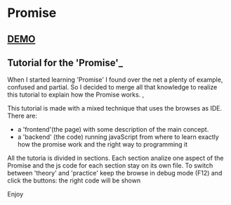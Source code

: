 # Promise 
## [DEMO](https://jakyloo.github.io/Promise/)
## Tutorial for the 'Promise'_


When I started learning 'Promise' I found over the net a plenty of example, confused and partial. So I decided to merge all that knowledge to realize this tutorial to explain how the Promise works.   ,

This tutorial is made with a mixed technique that uses the browses as IDE. There are:
- a 'frontend'(the page) with some description of the main concept.
- a 'backend' (the code) running javaScript from where to learn exactly how the promise work and the right way to programming it

All the tutoria is divided in sections. Each section analize one aspect of the Promise and the js code for each section stay on its own file.
To switch between 'theory' and 'practice' keep the browse in debug mode (F12) and click the buttons: the right code will be shown 

Enjoy
